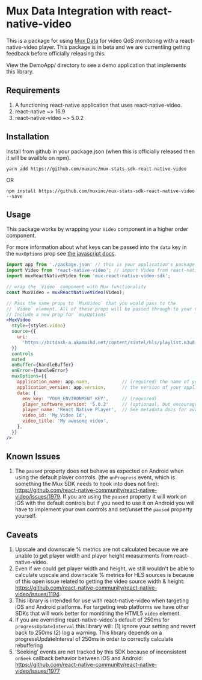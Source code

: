 # Mux Data Integration with react-native-video

This is a package for using [Mux Data](https://mux.com/data/) for video QoS monitoring with a react-native-video player. This package is in beta and we are currentling getting feedback before officially releasing this.

View the DemoApp/ directory to see a demo application that implements this library.

## Requirements

1. A functioning react-native application that uses react-native-video.
1. react-native ~> 16.9
1. react-native-video ~> 5.0.2

## Installation

Install from github in your package.json (when this is officially released then it will be availble on npm).

```
yarn add https://github.com/muxinc/mux-stats-sdk-react-native-video
```

OR

```
npm install https://github.com/muxinc/mux-stats-sdk-react-native-video --save
```

## Usage

This package works by wrapping your `Video` component in a higher order component.

For more information about what keys can be passed into the `data` key in the `muxOptions` prop see
[the javascript docs](https://docs.mux.com/docs/web-integration-guide#section-5-add-metadata).

```jsx
import app from './package.json' // this is your application's package.json
import Video from 'react-native-video'; // import Video from react-native-video like your normally would
import muxReactNativeVideo from 'mux-react-native-video-sdk';

// wrap the `Video` component with Mux functionality
const MuxVideo = muxReactNativeVideo(Video);

// Pass the same props to `MuxVideo` that you would pass to the
// `Video` element. All of these props will be passed through to your underlying react-native-video component
// Include a new prop for `muxOptions`
<MuxVideo
  style={styles.video}
  source={{
    uri:
      'https://bitdash-a.akamaihd.net/content/sintel/hls/playlist.m3u8',
  }}
  controls
  muted
  onBuffer={handleBuffer}
  onError={handleError}
  muxOptions={{
    application_name: app.name,            // (required) the name of your application
    application_version: app.version,      // the version of your application (optional, but encouraged)
    data: {
      env_key: 'YOUR_ENVIRONMENT_KEY',     // (required)
      player_software_version: '5.0.2'     // (optionaal, but encouraged) the version of react-native-video that you are using
      player_name: 'React Native Player',  // See metadata docs for available metadata fields https://docs.mux.com/docs/web-integration-guide#section-5-add-metadata
      video_id: 'My Video Id',
      video_title: 'My awesome video',
    },
  }}
/>
```

## Known Issues

1. The `paused` property does not behave as expected on Android when using the default player controls. (the `onProgress` event, which is something the Mux SDK needs to hook into does not fire): https://github.com/react-native-community/react-native-video/issues/1979. If you are using the `paused` property it will work on iOS with the default controls but if you need to use it on Android you will have to implement your own controls and set/unset the `paused` property yourself.

## Caveats

1. Upscale and downscale % metrics are not calculated because we are unable to get player width and player height measurments from react-native-video.
1. Even if we could get player width and height, we still wouldn't be able to calculate upscale and downscale % metrics for HLS sources is because of this open issue related to getting the video source width & height: https://github.com/react-native-community/react-native-video/issues/1194.
1. This library is intended for use with react-native-video when targeting iOS and Android platforms. For targeting web platforms we have other SDKs that will work better for monitiring the HTML5 `video` element.
1. If you are overriding react-native-video's default of 250ms for `progressUpdateInterval` this library will: (1) ignore your setting and revert back to 250ms (2) log a warning. This library depends on a progressUpdateInterval of 250ms in order to correctly calculate rebuffering
1. 'Seeking' events are not tracked by this SDK because of inconsistent `onSeek` callback behavior between iOS and Android: https://github.com/react-native-community/react-native-video/issues/1977


